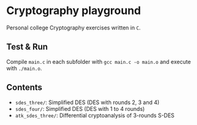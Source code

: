 # Cryptography playground
Personal college Cryptography exercises written in `C`.    
    
## Test & Run
Compile `main.c` in each subfolder with `gcc main.c -o main.o` and execute with `./main.o`.
    
## Contents
- `sdes_three/`: Simplified DES (DES with rounds 2, 3 and 4)
- `sdes_four/`: Simplified DES (DES with 1 to 4 rounds)
- `atk_sdes_three/`: Differential cryptoanalysis of 3-rounds S-DES